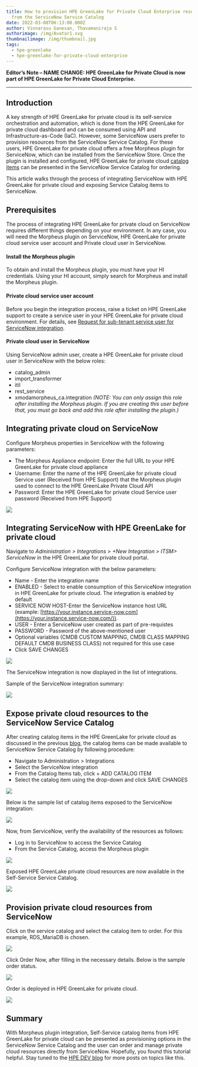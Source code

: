 ```yaml
---
title: How to provision HPE GreenLake for Private Cloud Enterprise resources
  from the ServiceNow Service Catalog
date: 2022-03-08T06:13:00.000Z
author: Vinnarasu Ganesan, Thavamaniraja S
authorimage: /img/Avatar1.svg
thumbnailimage: /img/thumbnail.jpg
tags:
  - hpe-greenlake
  - hpe-greenlake-for-private-cloud-enterprise
---
```

**Editor’s Note – NAME CHANGE: HPE GreenLake for Private Cloud is now part of HPE GreenLake for Private Cloud Enterprise.**

- - -

## Introduction

A key strength of HPE GreenLake for private cloud is its self-service
orchestration and automation, which is done from the HPE GreenLake for
private cloud dashboard and can be consumed using API and Infrastructure-as-Code (IaC). However,
some ServiceNow users prefer to provision resources from the ServiceNow
Service Catalog. For these users, HPE GreenLake for private cloud offers
a free Morpheus plugin for ServiceNow, which can be installed from the
ServiceNow Store. Once the plugin is installed and configured, HPE
GreenLake for private cloud [catalog items](https://developer.hpe.com/blog/curate-and-expose-service-catalog-items-using-hpe-greenlake-for-private-cloud)
can be presented in the ServiceNow
Service Catalog for ordering. 

This article walks through the
process of integrating ServiceNow with HPE GreenLake for private cloud
and exposing Service Catalog items to ServiceNow.

## Prerequisites

<!--StartFragment-->

The process of integrating HPE GreenLake for private cloud on ServiceNow requires different things depending on your environment. In any case, you will need the Morpheus plugin on ServiceNow, HPE GreenLake for private cloud service user account and Private cloud user in ServiceNow. 

#### Install the Morpheus plugin

To obtain and install the Morpheus plugin, you must have your HI credentials. Using your HI account, simply search for Morpheus and install the Morpheus plugin.

#### Private cloud service user account

Before you begin the integration process, raise a ticket on HPE GreenLake support to create a service user in your HPE GreenLake for private cloud environment. For details, see [Request for sub-tenant service user for ServiceNow integration](https://support.hpe.com/hpesc/public/docDisplay?docId=a00092451en_us&page=request-for-subtenant-service-user-for-servicenow-integration.html).

#### Private cloud user in ServiceNow

Using ServiceNow admin user, create a HPE GreenLake for private cloud user in ServiceNow with the below roles:

* catalog_admin
* import_transformer
* itil
* rest_service
* xmodamorpheus_ca.integration *(NOTE: You can only assign this role after installing the Morpheus plugin. If you are creating this user before that, you must go back and add this role after installing the plugin.)*

<!--EndFragment-->

## Integrating private cloud on ServiceNow

Configure Morpheus properties in ServiceNow with the following parameters:

* The Morpheus Appliance endpoint: Enter the full URL to your HPE
  GreenLake for private cloud appliance
* Username: Enter the name of the HPE GreenLake for private cloud
  Service user (Received from HPE Support) that the Morpheus plugin
  used to connect to the HPE GreenLake Private Cloud API
* Password: Enter the HPE GreenLake for private cloud Service user
  password (Received from HPE Support)

![](/img/figure1.png)

## Integrating ServiceNow with HPE GreenLake for private cloud

<!--StartFragment-->

Navigate to *Administration > Integrations > +New Integration > ITSM> ServiceNow* in the HPE GreenLake for private cloud portal.

Configure ServiceNow integration with the below parameters:

* Name - Enter the integration name
* ENABLED - Select to enable consumption of this ServiceNow integration in HPE GreenLake for private cloud. The integration is enabled by default
* SERVICE NOW HOST-Enter the ServiceNow instance host URL (example: [https://your.instance.service-now.com](https://your.instance.service-now.com/)).
* USER - Enter a ServiceNow user created as part of pre-requistes
* PASSWORD - Password of the above-mentioned user
* Optional variables (CMDB CUSTOM MAPPING, CMDB CLASS MAPPING DEFAULT CMDB BUSINESS CLASS) not required for this use case
* Click SAVE CHANGES

![](/img/figure10.png)

The ServiceNow integration is now displayed in the list of integrations. 

Sample of the ServiceNow integration summary:

<!--EndFragment-->

![](/img/figure2.png)

## Expose private cloud resources to the ServiceNow Service Catalog

After creating catalog items in the HPE GreenLake for private cloud as
discussed in the previous
[blog](https://developer.hpe.com/blog/curate-and-expose-service-catalog-items-using-hpe-greenlake-for-private-cloud/),
the catalog items can be made available to ServiceNow Service Catalog by
following procedure:

* Navigate to Administration > Integrations
* Select the ServiceNow integration
* From the Catalog Items tab, click + ADD CATALOG ITEM
* Select the catalog item using the drop-down and click SAVE CHANGES

![](/img/figure3.png)

Below is the sample list of catalog items exposed to the ServiceNow
integration:

![](/img/figure4.png)

Now, from ServiceNow, verify the availability of the resources as
follows:

* Log in to ServiceNow to access the Service Catalog
* From the Service Catalog, access the Morpheus plugin

![](/img/figure5.png)

Exposed HPE GreenLake private cloud resources are now available in the Self-Service Service Catalog.

![](/img/figure6.png)

## Provision private cloud resources from ServiceNow

Click on the service catalog and select the catalog item to order.
  For this example, RDS_MariaDB is chosen.

![](/img/figure7.png)

Click Order Now, after filling in the necessary details. Below is the
  sample order status.

![](/img/figure8.png)

Order is deployed in HPE GreenLake for private cloud.

![](/img/figure9.png)

## Summary

With Morpheus plugin integration, Self-Service catalog items from HPE
GreenLake for private cloud can be presented as provisioning options in
the ServiceNow Service Catalog and the user can order and manage private
cloud resources directly from ServiceNow. Hopefully, you found this
tutorial helpful. Stay tuned to the [HPE DEV
blog](https://developer.hpe.com/blog) for more posts on topics like
this.